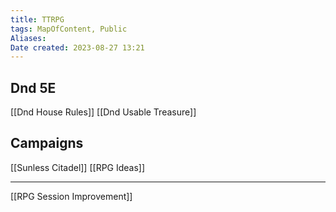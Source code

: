 ```yaml
---
title: TTRPG
tags: MapOfContent, Public
Aliases:
Date created: 2023-08-27 13:21
---
```


## Dnd 5E
[[Dnd House Rules]] 
[[Dnd Usable Treasure]] 


## Campaigns
[[Sunless Citadel]]
[[RPG Ideas]]

---
[[RPG Session Improvement]] 